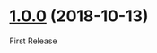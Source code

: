 <a name="1.0.0"></a>
# [1.0.0](https://github.com/cyrale/gutenberg-block-container/tree/1.0.0) (2018-10-13)

First Release
